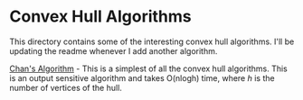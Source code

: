 # Convex Hull Algorithms

This directory contains some of the interesting convex hull algorithms. I'll be updating the readme whenever I add another algorithm.

[Chan's Algorithm](http://en.wikipedia.org/wiki/Chan%27s_algorithm "Chan's Algorithm Wikipedia") - This is a simplest of all the convex hull algorithms. This is an output sensitive algorithm and takes O(nlogh) time, where *h* is the number of vertices of the hull.
